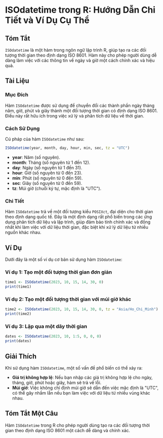 <!--
Meta Description: # ISOdatetime trong R: Hướng Dẫn Chi Tiết và Ví Dụ Cụ Thể ## Tóm Tắt `ISOdatetime` là một hàm trong ngôn ngữ lập trình R, giúp tạo ra các đối tượng th...
Meta Keywords: isodatetime, một, hàm, thời, gian
-->

# ISOdatetime trong R: Hướng Dẫn Chi Tiết và Ví Dụ Cụ Thể

## Tóm Tắt
`ISOdatetime` là một hàm trong ngôn ngữ lập trình R, giúp tạo ra các đối tượng thời gian theo định dạng ISO 8601. Hàm này cho phép người dùng dễ dàng làm việc với các thông tin về ngày và giờ một cách chính xác và hiệu quả.

## Tài Liệu
### Mục Đích
Hàm `ISOdatetime` được sử dụng để chuyển đổi các thành phần ngày tháng năm, giờ, phút và giây thành một đối tượng thời gian có định dạng ISO 8601. Điều này rất hữu ích trong việc xử lý và phân tích dữ liệu về thời gian.

### Cách Sử Dụng
Cú pháp của hàm `ISOdatetime` như sau:
```R
ISOdatetime(year, month, day, hour, min, sec, tz = "UTC")
```
- **year**: Năm (số nguyên).
- **month**: Tháng (số nguyên từ 1 đến 12).
- **day**: Ngày (số nguyên từ 1 đến 31).
- **hour**: Giờ (số nguyên từ 0 đến 23).
- **min**: Phút (số nguyên từ 0 đến 59).
- **sec**: Giây (số nguyên từ 0 đến 59).
- **tz**: Múi giờ (chuỗi ký tự, mặc định là "UTC").

### Chi Tiết
Hàm `ISOdatetime` trả về một đối tượng kiểu `POSIXct`, đại diện cho thời gian theo định dạng quốc tế. Đây là một định dạng rất phổ biến trong các ứng dụng phân tích dữ liệu và lập trình, giúp đảm bảo tính chính xác và đồng nhất khi làm việc với dữ liệu thời gian, đặc biệt khi xử lý dữ liệu từ nhiều nguồn khác nhau.

## Ví Dụ
Dưới đây là một số ví dụ cơ bản sử dụng hàm `ISOdatetime`:

### Ví dụ 1: Tạo một đối tượng thời gian đơn giản
```R
time1 <- ISOdatetime(2023, 10, 15, 14, 30, 0)
print(time1)
```

### Ví dụ 2: Tạo một đối tượng thời gian với múi giờ khác
```R
time2 <- ISOdatetime(2023, 10, 15, 14, 30, 0, tz = "Asia/Ho_Chi_Minh")
print(time2)
```

### Ví dụ 3: Lặp qua một dãy thời gian
```R
dates <- ISOdatetime(2023, 10, 1:5, 0, 0, 0)
print(dates)
```

## Giải Thích
Khi sử dụng hàm `ISOdatetime`, một số vấn đề phổ biến có thể xảy ra:
- **Giá trị không hợp lệ**: Nếu bạn nhập các giá trị không hợp lệ cho ngày, tháng, giờ, phút hoặc giây, hàm sẽ trả về lỗi.
- **Múi giờ**: Việc không chỉ định múi giờ sẽ dẫn đến việc mặc định là "UTC", có thể gây nhầm lẫn nếu bạn làm việc với dữ liệu từ nhiều vùng khác nhau.

## Tóm Tắt Một Câu
Hàm `ISOdatetime` trong R cho phép người dùng tạo ra các đối tượng thời gian theo định dạng ISO 8601 một cách dễ dàng và chính xác.